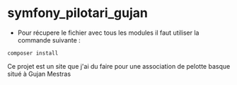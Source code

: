 # symfony_pilotari_gujan

* Pour récupere le fichier avec tous les modules il faut utiliser la commande suivante :

```composer install```

Ce projet est un site que j'ai du faire pour une association de pelotte basque situé à Gujan Mestras
